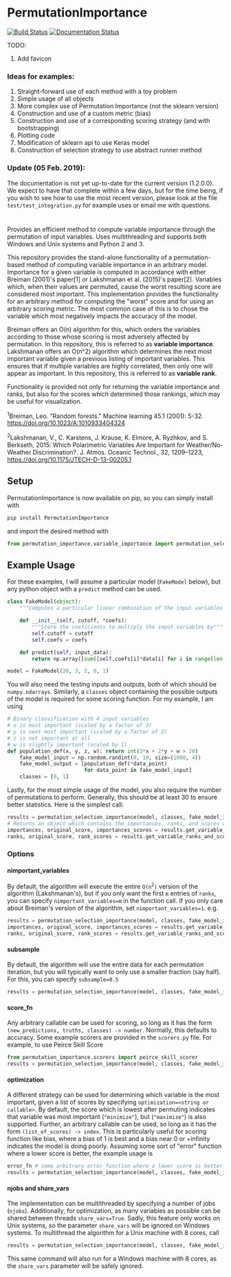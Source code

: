 # PermutationImportance

[![Build Status](https://travis-ci.com/gelijergensen/PermutationImportance.svg?branch=master)](https://travis-ci.com/gelijergensen/PermutationImportance)
[![Documentation Status](https://readthedocs.org/projects/permutationimportance/badge/?version=latest)](https://permutationimportance.readthedocs.io/en/latest/?badge=latest)

TODO:

1. Add favicon

### Ideas for examples:

1. Straight-forward use of each method with a toy problem
2. Simple usage of all objects
3. More complex use of Permutation Importance (not the sklearn version)
4. Construction and use of a custom metric (bias)
5. Construction and use of a corresponding scoring strategy (and with
   bootstrapping)
6. Plotting code
7. Modification of sklearn api to use Keras model
8. Construction of selection strategy to use abstract runner method

### Update (05 Feb. 2019):

The documentation is not yet up-to-date for the current version (1.2.0.0). We
expect to have that complete within a few days, but for the time being, if you
wish to see how to use the most recent version, please look at the file
`test/test_integration.py` for example uses or email me with questions.

#

Provides an efficient method to compute variable importance through the
permutation of input variables. Uses multithreading and supports both Windows
and Unix systems and Python 2 and 3.

This repository provides the stand-alone functionality of a permutation-based
method of computing variable importance in an arbitrary model. Importance for a
given variable is computed in accordance with either Breiman (2001)'s paper[1]
or Lakshmanan et al. (2015)'s paper[2]. Variables which, when their values are
permuted, cause the worst resulting score are considered most important. This
implementation provides the functionality for an arbitrary method for computing
the "worst" score and for using an arbitrary scoring metric. The most common
case of this is to chose the variable which most negatively impacts the accuracy
of the model.

Breiman offers an O(n) algorithm for this, which orders the variables according
to those whose scoring is most adversely affected by permutation. In this
repository, this is referred to as **variable importance**. Lakshmanan offers an
O(n^2) algorithm which determines the next most important variable given a
previous listing of important variables. This ensures that if multiple variables
are highly correlated, then only one will appear as important. In this
repository, this is referred to as **variable rank**.

Functionality is provided not only for returning the variable importance and
ranks, but also for the scores which determined those rankings, which may be
useful for visualization.

<sup>1</sup>Breiman, Leo. "Random forests." Machine learning 45.1 (2001): 5-32.
https://doi.org/10.1023/A:1010933404324

<sup>2</sup>Lakshmanan, V., C. Karstens, J. Krause, K. Elmore, A. Ryzhkov, and
S. Berkseth, 2015: Which Polarimetric Variables Are Important for
Weather/No-Weather Discrimination?. J. Atmos. Oceanic Technol., 32, 1209–1223,
https://doi.org/10.1175/JTECH-D-13-00205.1

## Setup

PermutationImportance is now available on pip, so you can simply install with

```bash
pip install PermutationImportance
```

and import the desired method with

```python
from permutation_importance.variable_importance import permutation_selection_importance
```

## Example Usage

For these examples, I will assume a particular model (`FakeModel` below), but
any python object with a `predict` method can be used.

```python
class FakeModel(object):
    """Computes a particular linear combination of the input variables of a dataset"""

    def __init__(self, cutoff, *coefs):
        """Store the coeficients to multiply the input variables by"""
        self.cutoff = cutoff
        self.coefs = coefs

    def predict(self, input_data):
        return np.array([sum([self.coefs[i]*data[i] for i in range(len(data))]) > self.cutoff for data in input_data])

model = FakeModel(20, 3, 2, 0, 1)
```

You will also need the testing inputs and outputs, both of which should be
`numpy.ndarrays`. Similarly, a `classes` object containing the possible outputs
of the model is required for some scoring function. For my example, I am using

```python
# Binary classification with 4 input variables
# x is most important (scaled by a factor of 3)
# y is next most important (scaled by a factor of 2)
# z is not important at all
# w is slightly important (scaled by 1)
def population_def(x, y, z, w): return int(3*x + 2*y + w > 20)
    fake_model_input = np.random.randint(0, 10, size=(1000, 4))
    fake_model_output = [population_def(*data_point)
                         for data_point in fake_model_input]
    classes = [0, 1]
```

Lastly, for the most simple usage of the model, you also require the number of
permutations to perform. Generally, this should be at least 30 to ensure better
statistics. Here is the simplest call:

```python
results = permutation_selection_importance(model, classes, fake_model_input, fake_model_output, npermute=30)
# Returns an object which contains the importances, ranks, and scores which determined those
importances, original_score, importances_scores = results.get_variable_importances_and_scores() # O(n) algorithm (Breiman's)
ranks, original_score, rank_scores = results.get_variable_ranks_and_scores() # O(n^2) algorithm (Lakshmanan's)
```

### Options

#### nimportant_variables

By default, the algorithm will execute the entire `O(n`<sup>`2`</sup>`)` version
of the algorithm (Lakshmanan's), but if you only want the first `m` entries of
`ranks`, you can specify `nimportant_variables=m` in the function call. If you
only care about Breiman's version of the algorithm, set
`nimportant_variables=1`. e.g.

```python
results = permutation_selection_importance(model, classes, fake_model_input, fake_model_output, npermute=30, nimportant_variables=1)
importances, original_score, importances_scores = results.get_variable_importances_and_scores() # still intact
ranks, original_score, rank_scores = results.get_variable_ranks_and_scores()  # only one element long... not very useful
```

#### subsample

By default, the algorithm will use the entire data for each permutation
iteration, but you will typically want to only use a smaller fraction (say
half). For this, you can specify `subsample=0.5`

```python
results = permutation_selection_importance(model, classes, fake_model_input, fake_model_output, npermute=30, subsample=0.5)
```

#### score_fn

Any arbitrary callable can be used for scoring, so long as it has the form
`(new_predictions, truths, classes) -> number`. Normally, this defaults to
accuracy. Some example scorers are provided in the `scorers.py` file. For
example, to use Peirce Skill Score

```python
from permutation_importance.scorers import peirce_skill_scorer
results = permutation_selection_importance(model, classes, fake_model_input, fake_model_output, npermute=30, score_fn=peirce_skill_scorer)
```

#### optimization

A different strategy can be used for determining which variable is the most
important, given a list of scores by specifying
`optimization=<string or callable>`. By default, the score which is lowest after
permuting indicates that variable was most important (`"minimize"`), but
(`"maximize"`) is also supported. Further, an arbitrary callable can be used, so
long as it has the form `(list_of_scores) -> index`. This is particularly useful
for scoring function like bias, where a bias of 1 is best and a bias near 0 or
+infinity indicates the model is doing poorly. Assuming some sort of "error"
function where a lower score is better, the example usage is

```python
error_fn # some arbitrary error function where a lower score is better
results = permutation_selection_importance(model, classes, fake_model_input, fake_model_output, npermute=30, score_fn=error_fn, optimization='maximize')
```

#### njobs and share_vars

The implementation can be multithreaded by specifying a number of jobs
(`njobs`). Additionally, for optimization, as many variables as possible can be
shared between threads `share_vars=True`. Sadly, this feature only works on Unix
systems, so the parameter `share_vars` will be ignored on Windows systems. To
multithread the algorithm for a Unix machine with 8 cores, call

```python
results = permutation_selection_importance(model, classes, fake_model_input, fake_model_output, npermute=30, njobs=8, share_vars=True)
```

This same command will also run for a Windows machine with 8 cores, as the
`share_vars` parameter will be safely ignored.
